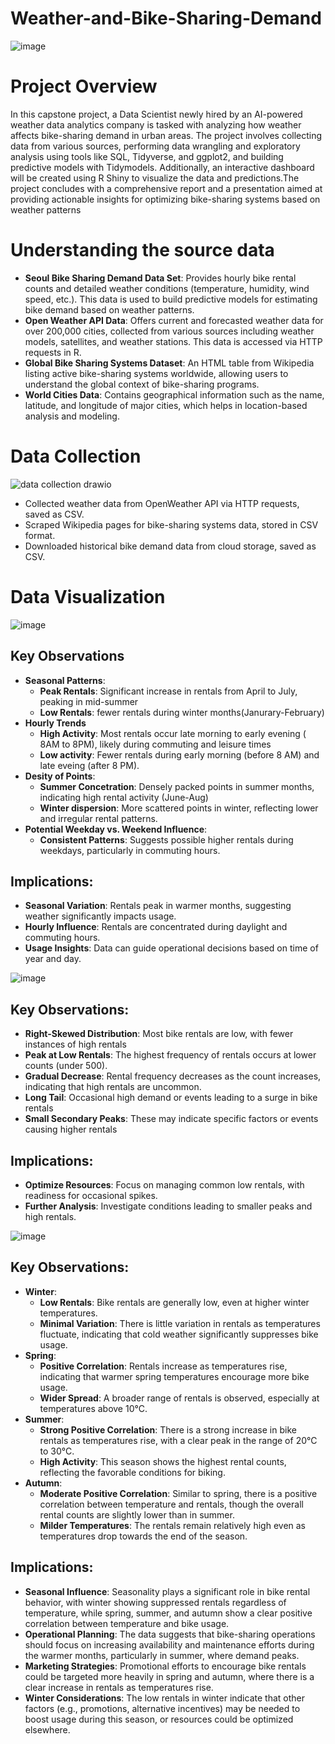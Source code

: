 # Weather-and-Bike-Sharing-Demand
![image](https://github.com/user-attachments/assets/6800361c-3c47-46ac-be27-679979e1b114)

# Project Overview
In this capstone project, a Data Scientist newly hired by an AI-powered weather data analytics company is tasked with analyzing how weather affects bike-sharing demand in urban areas. The project involves collecting data from various sources, performing data wrangling and exploratory analysis using tools like SQL, Tidyverse, and ggplot2, and building predictive models with Tidymodels. Additionally, an interactive dashboard will be created using R Shiny to visualize the data and predictions.The project concludes with a comprehensive report and a presentation aimed at providing actionable insights for optimizing bike-sharing systems based on weather patterns

# Understanding the source data
- **Seoul Bike Sharing Demand Data Set**: Provides hourly bike rental counts and detailed weather conditions (temperature, humidity, wind speed, etc.). This data is used to build predictive models for estimating bike demand based on weather patterns.
- **Open Weather API Data**: Offers current and forecasted weather data for over 200,000 cities, collected from various sources including weather models, satellites, and weather stations. This data is accessed via HTTP requests in R.
- **Global Bike Sharing Systems Dataset**: An HTML table from Wikipedia listing active bike-sharing systems worldwide, allowing users to understand the global context of bike-sharing programs.
- **World Cities Data**: Contains geographical information such as the name, latitude, and longitude of major cities, which helps in location-based analysis and modeling.

# Data Collection
![data collection drawio](https://github.com/user-attachments/assets/a1a73078-8c40-44cf-89ba-93913254d365)
- Collected weather data from OpenWeather API via HTTP requests, saved as CSV.
- Scraped Wikipedia pages for bike-sharing systems data, stored in CSV format.
- Downloaded historical bike demand data from cloud storage, saved as CSV.



# Data Visualization
![image](https://github.com/user-attachments/assets/819249d8-981e-49e3-abfd-ba8310047073)

## Key Observations
- **Seasonal Patterns**: 
  - **Peak Rentals**: Significant increase in rentals from April to July, peaking in mid-summer
  - **Low Rentals**: fewer rentals during winter months(Janurary-February)
- **Hourly Trends**
  - **High Activity**: Most rentals occur late morning to early evening ( 8AM to 8PM), likely during commuting and leisure times
  - **Low activity**: Fewer rentals during early morning (before 8 AM) and late eveing (after 8 PM).
- **Desity of Points**:
  - **Summer Concetration**: Densely packed points in summer months, indicating high rental activity (June-Aug)
  - **Winter dispersion**: More scattered points in winter, reflecting lower and irregular rental patterns.
- **Potential Weekday vs. Weekend Influence**:
  - **Consistent Patterns**: Suggests possible higher rentals during weekdays, particularly in commuting hours.

## **Implications**:
- **Seasonal Variation**: Rentals peak in warmer months, suggesting weather significantly impacts usage.
- **Hourly Influence**: Rentals are concentrated during daylight and commuting hours.
- **Usage Insights**: Data can guide operational decisions based on time of year and day.

![image](https://github.com/user-attachments/assets/961e6e71-a8d1-4d3d-b58f-75fa155de76b)
## Key Observations:
- **Right-Skewed Distribution**: Most bike rentals are low, with fewer instances of high rentals
- **Peak at Low Rentals**: The highest frequency of rentals occurs at lower counts (under 500).
- **Gradual Decrease**: Rental frequency decreases as the count increases, indicating that high rentals are uncommon.
- **Long Tail**: Occasional high demand or events leading to a surge in bike rentals
- **Small Secondary Peaks**: These may indicate specific factors or events causing higher rentals

## Implications:
- **Optimize Resources**: Focus on managing common low rentals, with readiness for occasional spikes.
- **Further Analysis**: Investigate conditions leading to smaller peaks and high rentals.

![image](https://github.com/user-attachments/assets/6018e7cc-3d4e-4886-b547-497f8a65778c)
## **Key Observations**:
- **Winter**:
  - **Low Rentals**: Bike rentals are generally low, even at higher winter temperatures.
  - **Minimal Variation**: There is little variation in rentals as temperatures fluctuate, indicating that cold weather significantly suppresses bike usage.
- **Spring**:
   - **Positive Correlation**: Rentals increase as temperatures rise, indicating that warmer spring temperatures encourage more bike usage.
   - **Wider Spread**: A broader range of rentals is observed, especially at temperatures above 10°C.
- **Summer**:
   - **Strong Positive Correlation**: There is a strong increase in bike rentals as temperatures rise, with a clear peak in the range of 20°C to 30°C.
   - **High Activity**: This season shows the highest rental counts, reflecting the favorable conditions for biking.
- **Autumn**:
   - **Moderate Positive Correlation**: Similar to spring, there is a positive correlation between temperature and rentals, though the overall rental counts are slightly lower than in summer.
   - **Milder Temperatures**: The rentals remain relatively high even as temperatures drop towards the end of the season.

## **Implications**:
- **Seasonal Influence**: Seasonality plays a significant role in bike rental behavior, with winter showing suppressed rentals regardless of temperature, while spring, summer, and autumn show a clear positive correlation between temperature and bike usage.
 - **Operational Planning**: The data suggests that bike-sharing operations should focus on increasing availability and maintenance efforts during the warmer months, particularly in summer, where demand peaks.
- **Marketing Strategies**: Promotional efforts to encourage bike rentals could be targeted more heavily in spring and autumn, where there is a clear increase in rentals as temperatures rise.
- **Winter Considerations**: The low rentals in winter indicate that other factors (e.g., promotions, alternative incentives) may be needed to boost usage during this season, or resources could be optimized elsewhere.

